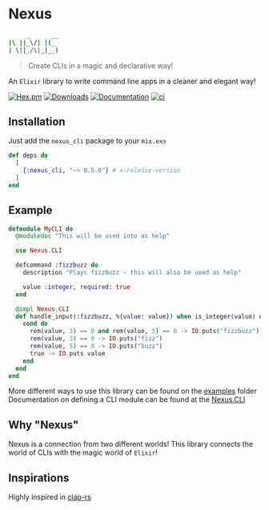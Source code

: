 # Nexus

```sh
     _      __
|\ ||_\/| |(_
| \||_/\|_|__)
```

> Create CLIs in a magic and declarative way!

An `Elixir` library to write command line apps in a cleaner and elegant way!

[![Hex.pm](https://img.shields.io/hexpm/v/nexus_cli.svg)](https://hex.pm/packages/nexus_cli)
[![Downloads](https://img.shields.io/hexpm/dt/nexus_cli.svg)](https://hex.pm/packages/nexus_cli)
[![Documentation](https://img.shields.io/badge/documentation-gray)](https://hexdocs.pm/nexus_cli)
[![ci](https://github.com/zoedsoupe/nexus/actions/workflows/ci.yml/badge.svg)](https://github.com/zoedsoupe/nexus/actions/workflows/ci.yml)

## Installation

Just add the `nexus_cli` package to your `mix.exs`

```elixir
def deps do
  [
    {:nexus_cli, "~> 0.5.0"} # x-release-version
  ]
end
```

## Example

```elixir
defmodule MyCLI do
  @moduledoc "This will be used into as help"

  use Nexus.CLI

  defcommand :fizzbuzz do
    description "Plays fizzbuzz - this will also be used as help"

    value :integer, required: true
  end

  @impl Nexus.CLI
  def handle_input(:fizzbuzz, %{value: value}) when is_integer(value) do
    cond do
      rem(value, 3) == 0 and rem(value, 5) == 0 -> IO.puts("fizzbuzz")
      rem(value, 3) == 0 -> IO.puts("fizz")
      rem(value, 5) == 0 -> IO.puts("buzz")
      true -> IO.puts value
    end
  end
end
```

More different ways to use this library can be found on the [examples](./examples) folder
Documentation on defining a CLI module can be found at the [Nexus.CLI](https://hexdocs.pm/nexus_cli/Nexus.CLI.html)

## Why "Nexus"

Nexus is a connection from two different worlds! This library connects the world of CLIs with the magic world of `Elixir`!

## Inspirations

Highly inspired in [clap-rs](https://github.com/clap-rs/clap/)
